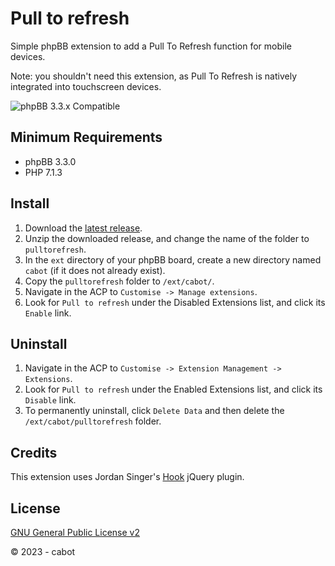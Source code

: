 # Pull to refresh
Simple phpBB extension to add a Pull To Refresh function for mobile devices.

Note: you shouldn't need this extension, as Pull To Refresh is natively integrated into touchscreen devices.

![phpBB 3.3.x Compatible](https://img.shields.io/badge/phpBB-3.3.x%20Compatible%20-blue.svg)

## Minimum Requirements
* phpBB 3.3.0
* PHP 7.1.3

## Install
1. Download the [latest release](https://github.com/cabot/pulltorefresh/releases/latest).
2. Unzip the downloaded release, and change the name of the folder to `pulltorefresh`.
3. In the `ext` directory of your phpBB board, create a new directory named `cabot` (if it does not already exist).
4. Copy the `pulltorefresh` folder to `/ext/cabot/`.
5. Navigate in the ACP to `Customise -> Manage extensions`.
6. Look for `Pull to refresh` under the Disabled Extensions list, and click its `Enable` link.

## Uninstall
1. Navigate in the ACP to `Customise -> Extension Management -> Extensions`.
2. Look for `Pull to refresh` under the Enabled Extensions list, and click its `Disable` link.
3. To permanently uninstall, click `Delete Data` and then delete the `/ext/cabot/pulltorefresh` folder.

## Credits
This extension uses Jordan Singer's [Hook](https://github.com/jordansinger/Hook) jQuery plugin.

## License
[GNU General Public License v2](http://opensource.org/licenses/GPL-2.0)

© 2023 - cabot
